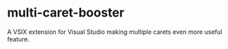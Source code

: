 # multi-caret-booster
A VSIX extension for Visual Studio making multiple carets even more useful feature.
